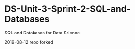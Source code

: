 # DS-Unit-3-Sprint-2-SQL-and-Databases
SQL and Databases for Data Science

2019-08-12 repo forked  
